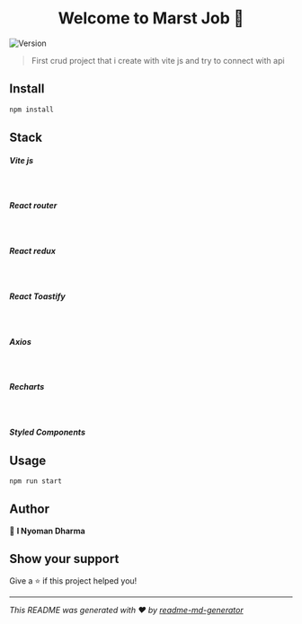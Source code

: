 <h1 align="center">Welcome to Marst Job 👋</h1>
<p>
  <img alt="Version" src="https://img.shields.io/badge/version-(1.0.0)-blue.svg?cacheSeconds=2592000" />
</p>

> First crud project that i create with vite js and try to connect with api

## Install

```sh
npm install
```

## Stack
<h5>Vite js<h5/> <br/>
<h5>React router<h5/><br/>
<h5>React redux<h5/><br/>
<h5>React Toastify<h5/><br/>
<h5>Axios<h5/><br/>
<h5>Recharts<h5/><br/>
<h5>Styled Components<h5/>

## Usage

```sh
npm run start
```

## Author

👤 **I Nyoman Dharma**


## Show your support

Give a ⭐️ if this project helped you!

***
_This README was generated with ❤️ by [readme-md-generator](https://github.com/kefranabg/readme-md-generator)_
